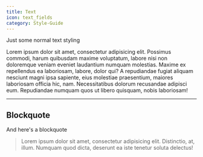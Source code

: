 ```yaml
---
title: Text
icon: text_fields
category: Style-Guide
---
```


Just some normal text styling

Lorem ipsum dolor sit amet, consectetur adipisicing elit. Possimus commodi, harum quibusdam maxime voluptatum, labore nisi non doloremque veniam eveniet laudantium numquam molestias. Maxime ex repellendus ea laboriosam, labore, dolor qui? A repudiandae fugiat aliquam nesciunt magni ipsa sapiente, eius molestiae praesentium, maiores laboriosam officia hic, nam. Necessitatibus dolorum recusandae adipisci eum. Repudiandae numquam quos ut libero quisquam, nobis laboriosam!

---

## Blockquote

And here's a blockquote

> Lorem ipsum dolor sit amet, consectetur adipisicing elit. Distinctio, at, illum. Numquam quod dicta, deserunt ea iste tenetur soluta delectus!
